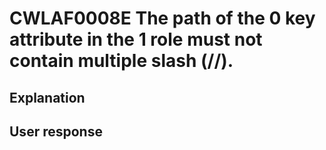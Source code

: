 # CWLAF0008E The path of the 0 key attribute in the 1 role must not contain multiple slash (//).

## Explanation

## User response